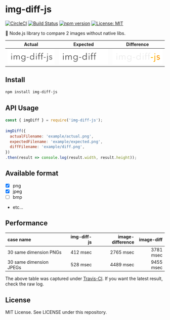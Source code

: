 # img-diff-js

[![CircleCI](https://circleci.com/gh/reg-viz/img-diff-js.svg?style=svg)](https://circleci.com/gh/reg-viz/img-diff-js)
[![Build Status](https://travis-ci.org/reg-viz/img-diff-js.svg?branch=master)](https://travis-ci.org/reg-viz/img-diff-js)
[![npm version](https://badge.fury.io/js/img-diff-js.svg)](https://badge.fury.io/js/img-diff-js)
[![License: MIT](https://img.shields.io/badge/License-MIT-blue.svg)](https://opensource.org/licenses/MIT)


:art: Node.js library to compare 2 images without native libs.

| Actual | Expected | Difference |
|:---:|:---:|:---:|
| ![actual](example/actual.png) | ![expected](example/expected.png) | ![diff](example/diff.png) |

## Install

```sh
npm install img-diff-js
```

## API Usage

```js
const { imgDiff } = require('img-diff-js');

imgDiff({
  actualFilename: 'example/actual.png',
  expectedFilename: 'example/expected.png',
  diffFilename: 'example/diff.png',
})
.then(result => console.log(result.width, result.height));
```

## Available format

- [x] png
- [x] jpeg
- [ ] bmp
- etc...

## Performance

 | case name | img-diff-js | image-difference | image-diff | 
 |:---|---:|---:|---:|
 | 30 same dimension PNGs | 412 msec | 2765 msec | 3781 msec | 
 | 30 same dimension JPEGs | 528 msec | 4489 msec | 9455 msec || 30 diff PNGs | 519 msec | 6956 msec | 12786 msec | 

The above table was captured under [Travis-CI](https://travis-ci.org/reg-viz/img-diff-js). If you want the latest result, check the raw log.

## License

MIT License. See LICENSE under this repository.
